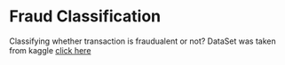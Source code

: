 # Fraud Classification
Classifying whether transaction is fraudualent or not?
DataSet was taken from kaggle <a href='https://www.kaggle.com/mlg-ulb/creditcardfraud'>click here</a>

